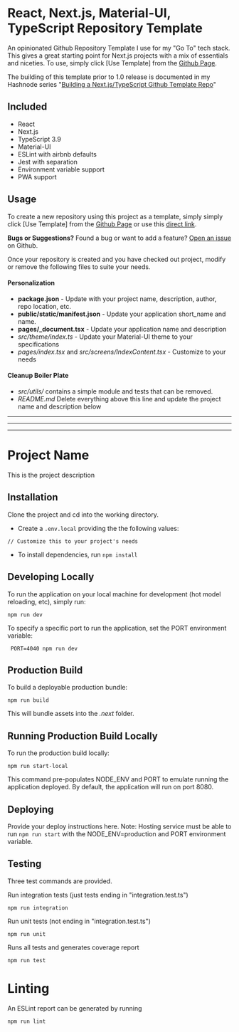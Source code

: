 # React, Next.js, Material-UI, TypeScript Repository Template

An opinionated Github Repository Template I use for my "Go To" tech stack. This gives a great starting point for Next.js projects with a mix of essentials and niceties. To use, simply click [Use Template] from the [Github Page](https://github.com/blainegarrett/react-next-material-typescript-template/).

The building of this template prior to 1.0 release is documented in my Hashnode series "[Building a Next.js/TypeScript Github Template Repo](https://hashnode.com/series/building-a-nextjstypescript-github-template-repo-ckcnotrc7003ajos1heei4bez)"

## Included 
 - React
 - Next.js
 - TypeScript 3.9
 - Material-UI
 - ESLint with airbnb defaults
 - Jest with separation
 - Environment variable support
 - PWA support


## Usage 
To create a new repository using this project as a template, simply simply click [Use Template] from the [Github Page](https://github.com/blainegarrett/react-next-material-typescript-template/) or use this [direct link](https://github.com/blainegarrett/react-next-material-typescript-template/generate).

**Bugs or Suggestions?** 
Found a bug or want to add a feature? [Open an issue](https://github.com/blainegarrett/react-next-material-typescript-template/issues) on Github. 


Once your repository is created and you have checked out project, modify or remove the following files to suite your needs.

#### Personalization
- **package.json** - Update with your project name, description, author, repo location, etc.
- **public/static/manifest.json** - Update your application short_name and name.
- **pages/_document.tsx** - Update your application name and description
- *src/theme/index.ts* - Update your Material-UI theme to your specifications
- *pages/index.tsx* and *src/screens/IndexContent.tsx* - Customize to your needs

#### Cleanup Boiler Plate
- *src/utils/* contains a simple module and tests that can be removed.
- *README.md* Delete everything above this line and update the project name and description below

---
---
---

# Project Name 
This is the project description

## Installation
Clone the project and cd into the working directory.
- Create a `.env.local` providing the the following values:
```
// Customize this to your project's needs
```
- To install dependencies, run `npm install`

## Developing Locally
To run the application on your local machine for development (hot model reloading, etc), simply run:
```
npm run dev
```
To specify a specific port to run the application, set the PORT environment variable:
```
 PORT=4040 npm run dev
```

## Production Build
To build a deployable production bundle:
```
npm run build
``` 
This will bundle assets into the *.next* folder. 

## Running Production Build Locally
To run the production build locally:
```
npm run start-local
```
This command pre-populates NODE_ENV and PORT to emulate running the application deployed. By default, the application will run on port 8080.

## Deploying
Provide your deploy instructions here. 
Note: Hosting service must be able to run `npm run start` with the NODE_ENV=production and PORT environment variable.

## Testing
Three test commands are provided. 

Run integration tests (just tests ending in "integration.test.ts")
```
npm run integration 
```

Run unit tests (not ending in "integration.test.ts")
```
npm run unit
```

Runs all tests and generates coverage report
```
npm run test 
```

# Linting
An ESLint report can be generated by running
```
npm run lint
```




